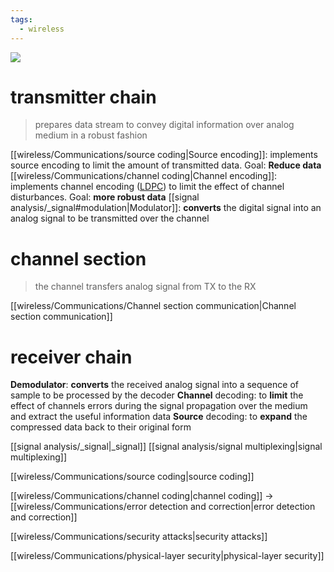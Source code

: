 ```yaml
---
tags:
  - wireless
---
```

![](https://www.researchgate.net/profile/Kandarpa-Sarma/publication/271520378/figure/fig11/AS:650514534502412@1532106159545/A-Typical-Digital-Communication-System.png)

# transmitter chain
> prepares data stream to convey digital information over analog medium in a robust fashion

[[wireless/Communications/source coding|Source encoding]]: implements source encoding to limit the amount of transmitted data. Goal: **Reduce data**
[[wireless/Communications/channel coding|Channel encoding]]: implements channel encoding ([LDPC](https://en.wikipedia.org/wiki/Low-density_parity-check_code)) to limit the effect of channel disturbances. Goal: **more robust data** 
[[signal analysis/_signal#modulation|Modulator]]: **converts** the digital signal into an analog signal to be transmitted over the channel

# channel section
> the channel transfers analog signal from TX to the RX

[[wireless/Communications/Channel section communication|Channel section communication]]


# receiver chain
**Demodulator**: **converts** the received analog signal into a sequence of sample to be processed by the decoder 
**Channel** decoding: to **limit** the effect of channels errors during the signal propagation over the medium and extract the useful information data
**Source** decoding: to **expand** the compressed data back to their original form



[[signal analysis/_signal|_signal]]
[[signal analysis/signal multiplexing|signal multiplexing]]

[[wireless/Communications/source coding|source coding]]

[[wireless/Communications/channel coding|channel coding]] -> [[wireless/Communications/error detection and correction|error detection and correction]]


[[wireless/Communications/security attacks|security attacks]]

[[wireless/Communications/physical-layer security|physical-layer security]]

